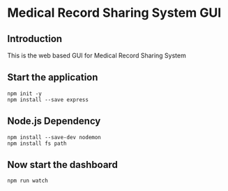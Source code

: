 # Medical Record Sharing System GUI
## Introduction
This is the web based GUI for Medical Record Sharing System

## Start the application
```
npm init -y
npm install --save express
```

## Node.js Dependency
```
npm install --save-dev nodemon
npm install fs path
```

## Now start the dashboard
```
npm run watch
```